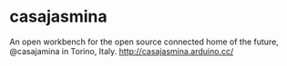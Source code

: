 # casajasmina
An open workbench for the open source connected home of the future, @casajamina in Torino, Italy. http://casajasmina.arduino.cc/
